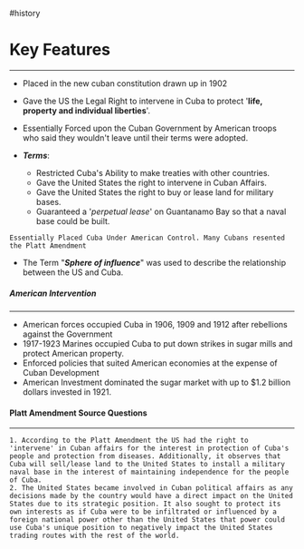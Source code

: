 #history 
# Key Features 
---
- Placed in the new cuban constitution drawn up in 1902
- Gave the US the Legal Right to intervene in Cuba to protect '**life, property and individual liberties**'. 
- Essentially Forced upon the Cuban Government by American troops who said they wouldn't leave until their terms were adopted. 

- ***Terms***:
	- Restricted Cuba's Ability to make treaties with other countries. 
	- Gave the United States the right to intervene in Cuban Affairs. 
	- Gave the United States the right to buy or lease land for military bases. 
	- Guaranteed a '*perpetual lease*' on Guantanamo Bay so that a naval base could be built. 


``` 
Essentially Placed Cuba Under American Control. Many Cubans resented the Platt Amendment 
```

- The Term "***Sphere of influence***" was used to describe the relationship between the US and Cuba. 

##### American Intervention
---
- American forces occupied Cuba in 1906, 1909 and 1912 after rebellions against the Government 
- 1917-1923 Marines occupied Cuba to put down strikes in sugar mills and protect American property. 
- Enforced policies that suited American economies at the expense of Cuban Development 
- American Investment dominated the sugar market with up to $1.2 billion dollars invested in 1921. 








#### Platt Amendment Source Questions
---
	1. According to the Platt Amendment the US had the right to 'intervene' in Cuban affairs for the interest in protection of Cuba's people and protection from diseases. Additionally, it observes that Cuba will sell/lease land to the United States to install a military naval base in the interest of maintaining independence for the people of Cuba. 
	2. The United States became involved in Cuban political affairs as any decisions made by the country would have a direct impact on the United States due to its strategic position. It also sought to protect its own interests as if Cuba were to be infiltrated or influenced by a foreign national power other than the United States that power could use Cuba's unique position to negatively impact the United States trading routes with the rest of the world. 